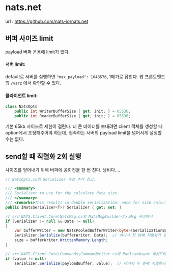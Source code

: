 # nats.net

url : https://github.com/nats-io/nats.net

## 버퍼 사이즈 limit

payload 버퍼 운용에 limit가 있다.

#### 서버 limit:

default로 서버를 실행하면 `"max_payload": 1048576`, 1메가로 잡힌다. 웹 프론트엔드의 `/varz` 에서 확인할 수 있다.

#### 클라이언트 limit:

```csharp
class NatsOpts
    public int WriterBufferSize { get; init; } = 65536;
    public int ReaderBufferSize { get; init; } = 65536;
```

기본 65kb 사이즈로 제한이 걸린다. 더 큰 데이터를 보내려면 client 객체를 생성할 때 option에서 조정해주어야 하는데, 접속하는 서버의 payload limit을 넘어서게 설정할 수는 없다.

## send할 때 직렬화 2회 실행

사이즈를 얻어내기 위해 버퍼에 공회전을 한 번 친다. 낭비다....

```csharp
// NatsOpts.cs의 Serializer 속성 주석 참고.

/// <summary>
/// Serializer to use for the calculate data size.
/// </summary>
/// <remarks>This results in double serialization: once for size calculation, once when publishing.</remarks>
public INatsSerializer<T>? Serializer { get; set; }
```

```csharp
// src\NATS.Client.Core\NatsMsg.cs의 NatsMsgBuilder<T>.Msg 속성에서
if (Serializer != null && Data != null)
{
    var bufferWriter = new NatsPooledBufferWriter<byte>(SerializationBufferSize);
    Serializer.Serialize(bufferWriter, Data);  // 여기서 첫 번째 직렬화가 일어남 (사이즈 계산용)
    size = bufferWriter.WrittenMemory.Length;
}
```

```csharp
// src\NATS.Client.Core\Commands\CommandWriter.cs의 PublishAsync 메서드에서
if (value != null)
    serializer.Serialize(payloadBuffer, value);  // 여기서 두 번째 직렬화가 일어남 (실제 전송용)
```